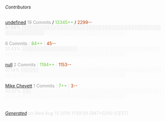 ###### Contributors
[undefined](https://github.com/dunkelrot)
<font color="#999">19 Commits</font> / <font color="#6cc644">13345++</font> / <font color="#bd3c00"> 2299--</font>
<font color="#dedede">67.86%&nbsp;<font color="#dedede">|||||||||||||||||||||||||||||||||||||||||||||||||||||||||||||||||||||||||||||||||||||||||||||||||||||||||||||||||||||||||||</font><font color="#f4f4f4">|||||||||||||||||||||||||||||||||||||||||||||||||||||||||</font><br><br>
[](https://github.com/kirisetsz)
<font color="#999">6 Commits</font> / <font color="#6cc644">84++</font> / <font color="#bd3c00"> 45--</font>
<font color="#dedede">21.43%&nbsp;<font color="#dedede">||||||||||||||||||||||||||||||||||||||</font><font color="#f4f4f4">||||||||||||||||||||||||||||||||||||||||||||||||||||||||||||||||||||||||||||||||||||||||||||||||||||||||||||||||||||||||||||||||||||||||||||||</font><br><br>
[null](https://github.com/cowabunga1)
<font color="#999">2 Commits</font> / <font color="#6cc644">1194++</font> / <font color="#bd3c00"> 1153--</font>
<font color="#dedede">07.14%&nbsp;<font color="#dedede">||||||||||||</font><font color="#f4f4f4">||||||||||||||||||||||||||||||||||||||||||||||||||||||||||||||||||||||||||||||||||||||||||||||||||||||||||||||||||||||||||||||||||||||||||||||||||||||||||||||||||||||||</font><br><br>
[Mike Chevett](https://github.com/chevett)
<font color="#999">1 Commits</font> / <font color="#6cc644">7++</font> / <font color="#bd3c00"> 3--</font>
<font color="#dedede">03.57%&nbsp;<font color="#dedede">||||||</font><font color="#f4f4f4">||||||||||||||||||||||||||||||||||||||||||||||||||||||||||||||||||||||||||||||||||||||||||||||||||||||||||||||||||||||||||||||||||||||||||||||||||||||||||||||||||||||||||||||</font><br><br>
###### [Generated](https://github.com/jakeleboeuf/contributor) on Wed Aug 13 2014 11:59:59 GMT+0200 (CEST)